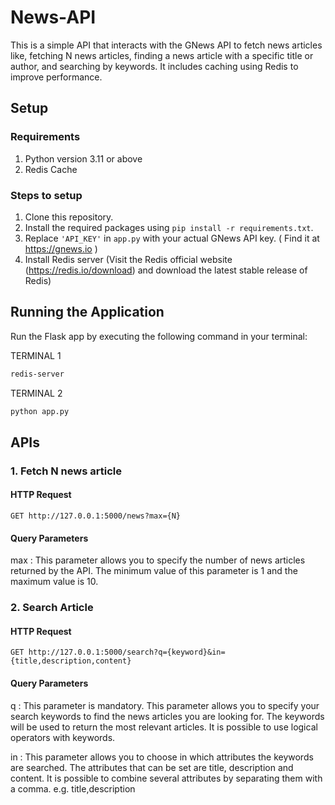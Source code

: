 # News-API

This is a simple API that interacts with the GNews API to fetch news articles like, fetching N news articles, finding a news article with a specific title or author, and searching by keywords. It includes caching using Redis to improve performance.

## Setup

### Requirements
1. Python version 3.11 or above
2. Redis Cache 

### Steps to setup
1. Clone this repository.
2. Install the required packages using `pip install -r requirements.txt`.
3. Replace `'API_KEY'` in `app.py` with your actual GNews API key. ( Find it at https://gnews.io ) 
4. Install Redis server (Visit the Redis official website (https://redis.io/download) and download the latest stable release of Redis)

## Running the Application

Run the Flask app by executing the following command in your terminal:

TERMINAL 1
```bash
redis-server
```
TERMINAL 2
```bash
python app.py
```

## APIs

### 1. Fetch N news article
#### HTTP Request

```GET http://127.0.0.1:5000/news?max={N}```

#### Query Parameters

max : This parameter allows you to specify the number of news articles returned by the API. The minimum value of this parameter is 1 and the maximum value is 10.

### 2. Search Article
#### HTTP Request

```GET http://127.0.0.1:5000/search?q={keyword}&in={title,description,content}```

#### Query Parameters

q : This parameter is mandatory.
This parameter allows you to specify your search keywords to find the news articles you are looking for. The keywords will be used to return the most relevant articles. It is possible to use logical operators with keywords.

in : This parameter allows you to choose in which attributes the keywords are searched. The attributes that can be set are title, description and content. It is possible to combine several attributes by separating them with a comma.
e.g. title,description
